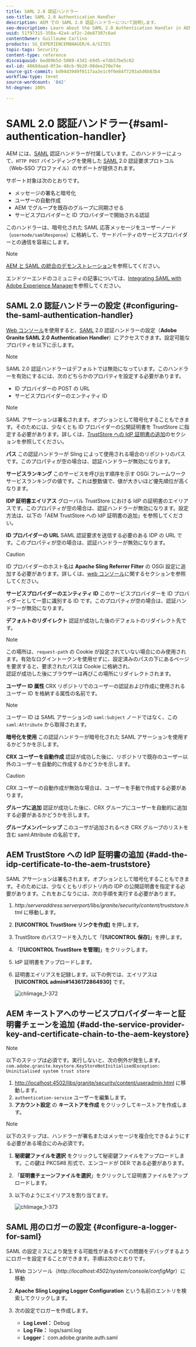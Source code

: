 ```yaml
---
title: SAML 2.0 認証ハンドラー
seo-title: SAML 2.0 Authentication Handler
description: AEM での SAML 2.0 認証ハンドラーについて説明します。
seo-description: Learn about the SAML 2.0 Authentication Handler in AEM.
uuid: 51f97315-350a-42a4-af2c-2de87307c6ad
contentOwner: Guillaume Carlino
products: SG_EXPERIENCEMANAGER/6.4/SITES
topic-tags: Security
content-type: reference
discoiquuid: 6ed09b5d-5089-43d2-b9d5-e7db57be5c02
exl-id: 4868daad-0f3e-48cb-9b20-08dee270e74e
source-git-commit: bd94d3949f0117aa3e1c9f0e84f7293a5d6b03b4
workflow-type: tm+mt
source-wordcount: '842'
ht-degree: 100%

---
```


# SAML 2.0 認証ハンドラー{#saml-authentication-handler}

AEM には、[SAML](http://saml.xml.org/saml-specifications) 認証ハンドラーが付属しています。このハンドラーによって、`HTTP POST` バインディングを使用した [SAML](http://saml.xml.org/saml-specifications) 2.0 認証要求プロトコル（Web-SSO プロファイル）のサポートが提供されます。

サポート対象は次のとおりです。

* メッセージの署名と暗号化
* ユーザーの自動作成
* AEM でグループを既存のグループに同期させる
* サービスプロバイダーと ID プロバイダーで開始される認証

このハンドラーは、暗号化された SAML 応答メッセージをユーザーノード（`usernode/samlResponse`）に格納して、サードパーティのサービスプロバイダーとの通信を容易にします。

>[!NOTE]
>
>[AEM と SAML の統合のデモンストレーション](https://helpx.adobe.com/experience-manager/kb/simple-saml-demo.html)を参照してください。
>
>エンドツーエンドのコミュニティの記事については、[Integrating SAML with Adobe Experience Manager](https://experienceleague.adobe.com/docs/experience-manager-65/administering/security/saml-2-0-authenticationhandler.html?lang=ja)を参照してください。

## SAML 2.0 認証ハンドラーの設定 {#configuring-the-saml-authentication-handler}

[Web コンソール](/help/sites-deploying/configuring-osgi.md)を使用すると、[SAML](http://saml.xml.org/saml-specifications) 2.0 認証ハンドラーの設定（**Adobe Granite SAML 2.0 Authentication Handler**）にアクセスできます。設定可能なプロパティを以下に示します。

>[!NOTE]
>
>SAML 2.0 認証ハンドラーはデフォルトでは無効になっています。このハンドラーを有効にするには、次のどちらかのプロパティを設定する必要があります。
>
>* ID プロバイダーの POST の URL
>* サービスプロバイダーのエンティティ ID
>


>[!NOTE]
>
>SAML アサーションは署名されます。オプションとして暗号化することもできます。そのためには、少なくとも ID プロバイダーの公開証明書を TrustStore に指定する必要があります。詳しくは、[TrustStore への IdP 証明書の追加](/help/sites-administering/saml-2-0-authenticationhandler.md#add-the-idp-certificate-to-the-aem-truststore)のセクションを参照してください。

**パス** この認証ハンドラーが Sling によって使用される場合のリポジトリのパスです。このプロパティが空の場合は、認証ハンドラーが無効になります。

**サービスランキング** このサービスを呼び出す順序を示す OSGi フレームワークサービスランキングの値です。これは整数値で、値が大きいほど優先順位が高くなります。

**IDP 証明書エイリアス** グローバル TrustStore における IdP の証明書のエイリアスです。このプロパティが空の場合は、認証ハンドラーが無効になります。設定方法は、以下の「AEM TrustStore への IdP 証明書の追加」を参照してください。

**ID プロバイダーの URL** SAML 認証要求を送信する必要のある IDP の URL です。このプロパティが空の場合は、認証ハンドラーが無効になります。

>[!CAUTION]
>
>ID プロバイダーのホスト名は **Apache Sling Referrer Filter** の OSGi 設定に追加する必要があります。詳しくは、[web コンソール](/help/sites-deploying/configuring-osgi.md)に関するセクションを参照してください。

**サービスプロバイダーのエンティティ ID** このサービスプロバイダーを ID プロバイダーとして一意に識別する ID です。このプロパティが空の場合は、認証ハンドラーが無効になります。

**デフォルトのリダイレクト** 認証が成功した後のデフォルトのリダイレクト先です。

>[!NOTE]
>
>この場所は、`request-path` の Cookie が設定されていない場合にのみ使用されます。有効なログイントークンを使用せずに、設定済みのパスの下にあるページを要求すると、要求されたパスは Cookie に格納され、\
>認証が成功した後にブラウザーは再びこの場所にリダイレクトされます。

**ユーザー ID 属性** CRX リポジトリでのユーザーの認証および作成に使用されるユーザー ID を格納する属性の名前です。

>[!NOTE]
>
>ユーザー ID は SAML アサーションの `saml:Subject` ノードではなく、この `saml:Attribute` から取得されます。

**暗号化を使用** この認証ハンドラーが暗号化された SAML アサーションを使用するかどうかを示します。

**CRX ユーザーを自動作成** 認証が成功した後に、リポジトリで既存のユーザー以外のユーザーを自動的に作成するかどうかを示します。

>[!CAUTION]
>
>CRX ユーザーの自動作成が無効な場合は、ユーザーを手動で作成する必要があります。

**グループに追加** 認証が成功した後に、CRX グループにユーザーを自動的に追加する必要があるかどうかを示します。

**グループメンバーシップ** このユーザが追加されるべき CRX グループのリストを含む saml:Attribute の名前です。

## AEM TrustStore への IdP 証明書の追加 {#add-the-idp-certificate-to-the-aem-truststore}

SAML アサーションは署名されます。オプションとして暗号化することもできます。そのためには、少なくともリポジトリ内の IDP の公開証明書を指定する必要があります。これをおこなうには、次の手順を実行する必要があります。

1. *http:/serveraddress:serverport/libs/granite/security/content/truststore.html* に移動します。
1. **[!UICONTROL TrustStore リンクを作成]** を押します。
1. TrustStore のパスワードを入力して「**[!UICONTROL 保存]**」を押します。
1. 「**[!UICONTROL TrustStore を管理]**」をクリックします。
1. IdP 証明書をアップロードします。
1. 証明書エイリアスを記録します。以下の例では、エイリアスは **[!UICONTROL admin#1436172864930]** です。

   ![chlimage_1-372](assets/chlimage_1-372.png)

## AEM キーストアへのサービスプロバイダーキーと証明書チェーンを追加 {#add-the-service-provider-key-and-certificate-chain-to-the-aem-keystore}

>[!NOTE]
>
>以下のステップは必須です。実行しないと、次の例外が発生します。`com.adobe.granite.keystore.KeyStoreNotInitialisedException: Uninitialised system trust store`

1. [http://localhost:4502/libs/granite/security/content/useradmin.html](http://localhost:4502/libs/granite/security/content/useradmin.html) に移動します。
1. `authentication-service` ユーザーを編集します。
1. **アカウント設定** の **キーストアを作成** をクリックしてキーストアを作成します。

>[!NOTE]
>
>以下のステップは、ハンドラーが署名またはメッセージを複合化できるようにする必要がある場合にのみ必須です。

1. **秘密鍵ファイルを選択** をクリックして秘密鍵ファイルをアップロードします。この鍵は PKCS#8 形式で、エンコードが DER である必要があります。
1. 「**証明書チェーンファイルを選択**」をクリックして証明書ファイルをアップロードします。
1. 以下のようにエイリアスを割り当てます。

   ![chlimage_1-373](assets/chlimage_1-373.png)

## SAML 用のロガーの設定 {#configure-a-logger-for-saml}

SAML の設定ミスにより発生する可能性があるすべての問題をデバッグするようにロガーを設定することができます。手順は次のとおりです。

1. Web コンソール（*http://localhost:4502/system/console/configMgr*）に移動
1. **Apache Sling Logging Logger Configuration** という名前のエントリを検索してクリックします。
1. 次の設定でロガーを作成します。

   * **Log Level：** Debug
   * **Log File：** logs/saml.log
   * **Logger：** com.adobe.granite.auth.saml
